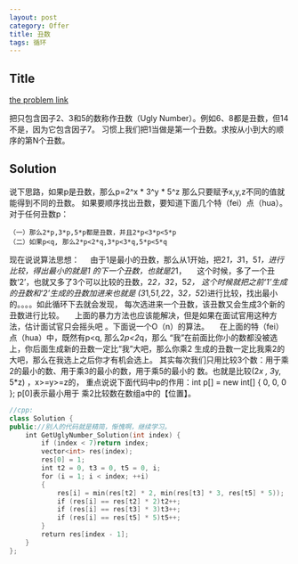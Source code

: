 ```yaml
---
layout: post
category: Offer
title: 丑数
tags: 循环
---
```

## Title
[the problem link](https://www.nowcoder.com/practice/6aa9e04fc3794f68acf8778237ba065b?tpId=13&tqId=11186&tPage=1&rp=1&ru=/ta/coding-interviews&qru=/ta/coding-interviews/question-ranking)

把只包含因子2、3和5的数称作丑数（Ugly Number）。例如6、8都是丑数，但14不是，因为它包含因子7。 习惯上我们把1当做是第一个丑数。求按从小到大的顺序的第N个丑数。

## Solution


说下思路，如果p是丑数，那么p=2^x * 3^y * 5^z
那么只要赋予x,y,z不同的值就能得到不同的丑数。
如果要顺序找出丑数，要知道下面几个特（fei）点（hua）。
对于任何丑数p：

	（一）那么2*p,3*p,5*p都是丑数，并且2*p<3*p<5*p
	（二）如果p<q, 那么2*p<2*q,3*p<3*q,5*p<5*q

现在说说算法思想：
    由于1是最小的丑数，那么从1开始，把2*1，3*1，5*1，进行比较，得出最小的就是1
的下一个丑数，也就是2*1，
    这个时候，多了一个丑数‘2’，也就又多了3个可以比较的丑数，2*2，3*2，5*2，
这个时候就把之前‘1’生成的丑数和‘2’生成的丑数加进来也就是
(3*1,5*1,2*2，3*2，5*2)进行比较，找出最小的。。。。如此循环下去就会发现，
每次选进来一个丑数，该丑数又会生成3个新的丑数进行比较。
    上面的暴力方法也应该能解决，但是如果在面试官用这种方法，估计面试官只会摇头吧
。下面说一个O（n）的算法。
    在上面的特（fei）点（hua）中，既然有p<q, 那么2*p<2*q，那么
“我”在前面比你小的数都没被选上，你后面生成新的丑数一定比“我”大吧，那么你乘2
生成的丑数一定比我乘2的大吧，那么在我选上之后你才有机会选上。
其实每次我们只用比较3个数：用于乘2的最小的数、用于乘3的最小的数，用于乘5的最小的
数。也就是比较(2*x , 3*y, 5*z) ，x>=y>=z的，
重点说说下面代码中p的作用：int p[] = new int[] { 0, 0, 0 }; p[0]表示最小用于
乘2比较数在数组a中的【位置】。 


```c++
//cpp:
class Solution {
public://别人的代码就是精简，惭愧啊，继续学习。
    int GetUglyNumber_Solution(int index) {
        if (index < 7)return index;
        vector<int> res(index);
        res[0] = 1;
        int t2 = 0, t3 = 0, t5 = 0, i;
        for (i = 1; i < index; ++i)
        {
            res[i] = min(res[t2] * 2, min(res[t3] * 3, res[t5] * 5));
            if (res[i] == res[t2] * 2)t2++;
            if (res[i] == res[t3] * 3)t3++;
            if (res[i] == res[t5] * 5)t5++;
        }
        return res[index - 1];
    }
};

```
